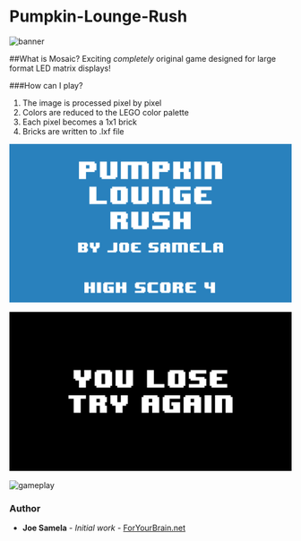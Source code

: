 # Pumpkin-Lounge-Rush
![banner](banner.gif?raw=true "banner")

##What is Mosaic?
Exciting *completely* original game designed for large format LED matrix displays!

###How can I play?
  1. The image is processed pixel by pixel
  2. Colors are reduced to the LEGO color palette
  3. Each pixel becomes a 1x1 brick
  4. Bricks are written to .lxf file

![title](screenshots/title.png?raw=true "title")

![youlose](screenshots/youlose.png?raw=true "youlose")

![gameplay](screenshots/park.png?raw=true "gameplay")

### Author
* **Joe Samela** - *Initial work* - [ForYourBrain.net](http://www.foryourbrain.net)
